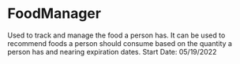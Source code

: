 # FoodManager
Used to track and manage the food a person has. 
It can be used to recommend foods a person should consume based on the quantity a person has and nearing expiration dates. 
Start Date: 05/19/2022
